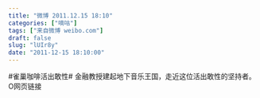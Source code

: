 ```yaml
---
title: "微博 2011.12.15 18:10"
categories: ["嘀咕"]
tags: ["来自微博 weibo.com"]
draft: false
slug: "lUIr8y"
date: "2011-12-15 18:10:00"
---
```


<p>#雀巢咖啡活出敢性# 金融教授建起地下音乐王国，走近这位活出敢性的坚持者。 O网页链接 ​​​​</p>
